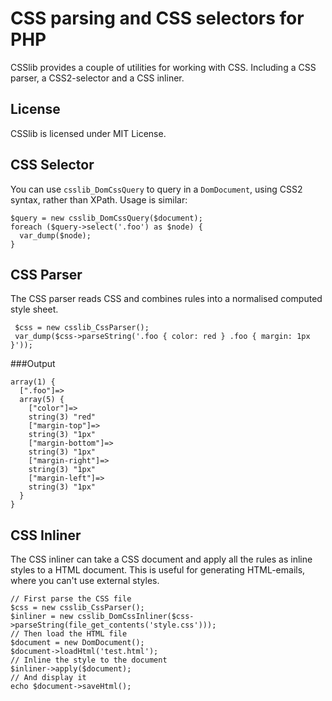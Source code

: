 CSS parsing and CSS selectors for PHP
===

CSSlib provides a couple of utilities for working with CSS. Including a CSS parser, a CSS2-selector and a CSS inliner.

License
---

CSSlib is licensed under MIT License.

CSS Selector
---

You can use `csslib_DomCssQuery` to query in a `DomDocument`, using CSS2 syntax, rather than XPath. Usage is similar:

    $query = new csslib_DomCssQuery($document);
    foreach ($query->select('.foo') as $node) {
      var_dump($node);
    }

CSS Parser
---

The CSS parser reads CSS and combines rules into a normalised computed style sheet.

     $css = new csslib_CssParser();
     var_dump($css->parseString('.foo { color: red } .foo { margin: 1px }'));

###Output

    array(1) {
      [".foo"]=>
      array(5) {
        ["color"]=>
        string(3) "red"
        ["margin-top"]=>
        string(3) "1px"
        ["margin-bottom"]=>
        string(3) "1px"
        ["margin-right"]=>
        string(3) "1px"
        ["margin-left"]=>
        string(3) "1px"
      }
    }

CSS Inliner
---

The CSS inliner can take a CSS document and apply all the rules as inline styles to a HTML document. This is useful for generating HTML-emails, where you can't use external styles.

    // First parse the CSS file
    $css = new csslib_CssParser();
    $inliner = new csslib_DomCssInliner($css->parseString(file_get_contents('style.css')));
    // Then load the HTML file
    $document = new DomDocument();
    $document->loadHtml('test.html');
    // Inline the style to the document
    $inliner->apply($document);
    // And display it
    echo $document->saveHtml();
